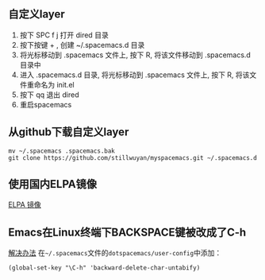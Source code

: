 ## 自定义layer
1. 按下 SPC f j 打开 dired 目录
2. 按下按键 + , 创建 ~/.spacemacs.d 目录
3. 将光标移动到 .spacemacs 文件上, 按下 R, 将该文件移动到 .spacemacs.d 目录中
4. 进入 .spacemacs.d 目录, 将光标移动到 .spacemacs 文件上, 按下 R, 将该文件重命名为 init.el
5. 按下 qq 退出 dired
6. 重启spacemacs

## 从github下载自定义layer
```
mv ~/.spacemacs .spacemacs.bak
git clone https://github.com/stillwuyan/myspacemacs.git ~/.spacemacs.d
```

## 使用国内ELPA镜像
[ELPA 镜像](http://elpa.emacs-china.org/)

## Emacs在Linux终端下BACKSPACE键被改成了C-h
[解决办法](https://www.cnblogs.com/arielyuan/p/9230185.html)
在`~/.spacemacs`文件的`dotspacemacs/user-config`中添加：
```
(global-set-key "\C-h" 'backward-delete-char-untabify)
```
